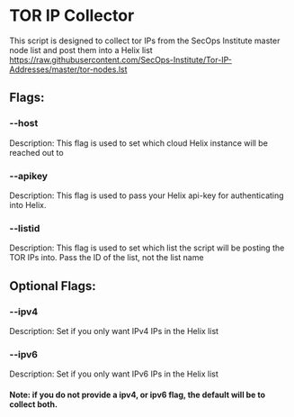 # TOR IP Collector

This script is designed to collect tor IPs from the SecOps Institute master node list and post them into a Helix list
https://raw.githubusercontent.com/SecOps-Institute/Tor-IP-Addresses/master/tor-nodes.lst


## Flags:
### --host
  Description: This flag is used to set which cloud Helix instance will be reached out to
  
### --apikey
  Description: This flag is used to pass your Helix api-key for authenticating into Helix.
  
### --listid
  Description: This flag is used to set which list the script will be posting the TOR IPs into. Pass the ID of the list, not the list name
  
## Optional Flags:
### --ipv4
  Description: Set if you only want IPv4 IPs in the Helix list
  
### --ipv6
  Description: Set if you only want IPv6 IPs in the Helix list

#### Note: if you do not provide a ipv4, or ipv6 flag, the default will be to collect both. 
